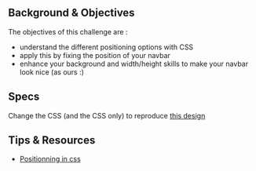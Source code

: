 ## Background & Objectives

The objectives of this challenge are :

* understand the different positioning options with CSS  
* apply this by fixing the position of your navbar
* enhance your background and width/height skills to make your navbar look nice (as ours :)

## Specs

Change the CSS (and the CSS only) to reproduce [this design](http://lewagon.github.io/showroom/Layouts/navbar-fixed/blog.html)

## Tips & Resources

* [Positionning in css](http://css-tricks.com/absolute-relative-fixed-positioining-how-do-they-differ/)

